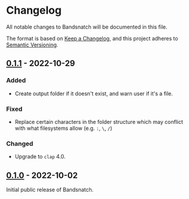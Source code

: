 # Changelog

All notable changes to Bandsnatch will be documented in this file.

The format is based on [Keep a Changelog](https://keepachangelog.com/en/1.0.0/),
and this project adheres to
[Semantic Versioning](https://semver.org/spec/v2.0.0.html).

## [0.1.1] - 2022-10-29

### Added

- Create output folder if it doesn't exist, and warn user if it's a file.

### Fixed

- Replace certain characters in the folder structure which may conflict with
  what filesystems allow (e.g. `:`, `\`, `/`)

### Changed

- Upgrade to `clap` 4.0.

## [0.1.0] - 2022-10-02

Initial public release of Bandsnatch.

[unreleased]: https://github.com/Ovyerus/bandsnatch/compare/v0.1.0...HEAD
[0.1.1]: https://github.com/Ovyerus/bandsnatch/releases/tag/v0.1.1
[0.1.0]: https://github.com/Ovyerus/bandsnatch/releases/tag/v0.1.0
